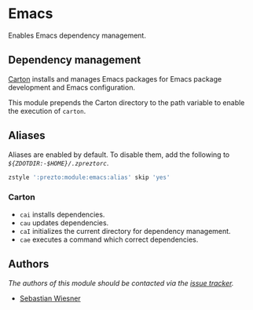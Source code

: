 Emacs
=====

Enables Emacs dependency management.

Dependency management
---------------------

[Carton][1] installs and manages Emacs packages for Emacs package development
and Emacs configuration.

This module prepends the Carton directory to the path variable to enable the
execution of `carton`.

Aliases
-------

Aliases are enabled by default. To disable them, add the following to
_`${ZDOTDIR:-$HOME}/.zpreztorc`_.

```sh
zstyle ':prezto:module:emacs:alias' skip 'yes'
```

### Carton

  - `cai` installs dependencies.
  - `cau` updates dependencies.
  - `caI` initializes the current directory for dependency management.
  - `cae` executes a command which correct dependencies.

Authors
-------

*The authors of this module should be contacted via the [issue tracker][2].*

  - [Sebastian Wiesner](https://github.com/lunaryorn)

[1]: https://github.com/rejeep/carton
[2]: https://github.com/sorin-ionescu/prezto/issues
